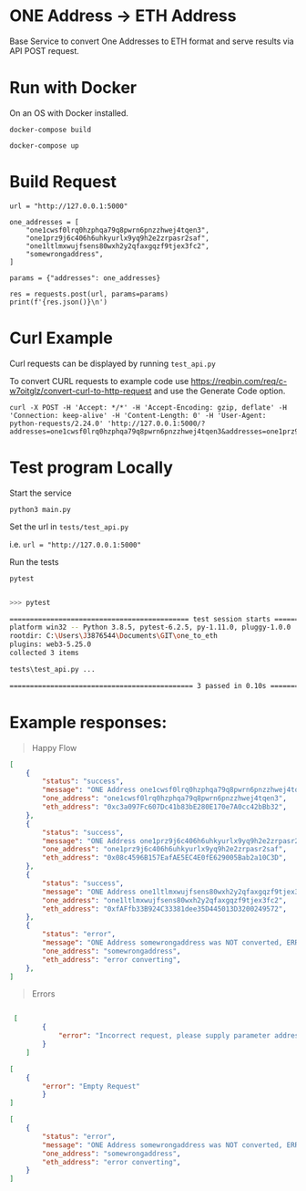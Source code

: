 # ONE Address -> ETH Address

Base Service to convert One Addresses to ETH format and serve results via API POST request.
# Run with Docker

On an OS with Docker installed.

`docker-compose build`

`docker-compose up`

# Build Request

```
url = "http://127.0.0.1:5000"

one_addresses = [
    "one1cwsf0lrq0hzphqa79q8pwrn6pnzzhwej4tqen3",
    "one1prz9j6c406h6uhkyurlx9yq9h2e2zrpasr2saf",
    "one1ltlmxwujfsens80wxh2y2qfaxgqzf9tjex3fc2",
    "somewrongaddress",
]

params = {"addresses": one_addresses}

res = requests.post(url, params=params)
print(f'{res.json()}\n')

```

# Curl Example

Curl requests can be displayed by running `test_api.py`

To convert CURL requests to example code use https://reqbin.com/req/c-w7oitglz/convert-curl-to-http-request and use the Generate Code option.

```
curl -X POST -H 'Accept: */*' -H 'Accept-Encoding: gzip, deflate' -H 'Connection: keep-alive' -H 'Content-Length: 0' -H 'User-Agent: python-requests/2.24.0' 'http://127.0.0.1:5000/?addresses=one1cwsf0lrq0hzphqa79q8pwrn6pnzzhwej4tqen3&addresses=one1prz9j6c406h6uhkyurlx9yq9h2e2zrpasr2saf&addresses=one1ltlmxwujfsens80wxh2y2qfaxgqzf9tjex3fc2&addresses=somewrongaddress'
```

# Test program Locally

Start the service

`python3 main.py`

Set the url in `tests/test_api.py` 

i.e. `url = "http://127.0.0.1:5000"`

Run the tests

`pytest`

``` bash

>>> pytest

============================================ test session starts ============================================= 
platform win32 -- Python 3.8.5, pytest-6.2.5, py-1.11.0, pluggy-1.0.0
rootdir: C:\Users\J3876544\Documents\GIT\one_to_eth
plugins: web3-5.25.0
collected 3 items                                                                                              

tests\test_api.py ...                                                                                   [100%] 

============================================= 3 passed in 0.10s ============================================== 

```

# Example responses:

> Happy Flow

```json
[
    {
        "status": "success",
        "message": "ONE Address one1cwsf0lrq0hzphqa79q8pwrn6pnzzhwej4tqen3 Successfully converted to 0xc3a097Fc607Dc41b83bE280E170e7A0cc42bBb32",
        "one_address": "one1cwsf0lrq0hzphqa79q8pwrn6pnzzhwej4tqen3",
        "eth_address": "0xc3a097Fc607Dc41b83bE280E170e7A0cc42bBb32",
    },
    {
        "status": "success",
        "message": "ONE Address one1prz9j6c406h6uhkyurlx9yq9h2e2zrpasr2saf Successfully converted to 0x08c4596B157EafAE5EC4E0fE629005Bab2a10C3D",
        "one_address": "one1prz9j6c406h6uhkyurlx9yq9h2e2zrpasr2saf",
        "eth_address": "0x08c4596B157EafAE5EC4E0fE629005Bab2a10C3D",
    },
    {
        "status": "success",
        "message": "ONE Address one1ltlmxwujfsens80wxh2y2qfaxgqzf9tjex3fc2 Successfully converted to 0xfAFfb33B924C33381dee35D445013D3200249572",
        "one_address": "one1ltlmxwujfsens80wxh2y2qfaxgqzf9tjex3fc2",
        "eth_address": "0xfAFfb33B924C33381dee35D445013D3200249572",
    },
    {
        "status": "error",
        "message": "ONE Address somewrongaddress was NOT converted, ERROR: when sending a str, it must be a hex string. Got: 'somewrongaddress'",
        "one_address": "somewrongaddress",
        "eth_address": "error converting",
    },
]

```

> Errors

``` json

 [
        {
            "error": "Incorrect request, please supply parameter addresses with an array of addresses to convert"
        }
    ]

[
    {
        "error": "Empty Request"
        }
]

[
    {
        "status": "error",
        "message": "ONE Address somewrongaddress was NOT converted, ERROR: when sending a str, it must be a hex string. Got: 'somewrongaddress'",
        "one_address": "somewrongaddress",
        "eth_address": "error converting",
    }
]

```

